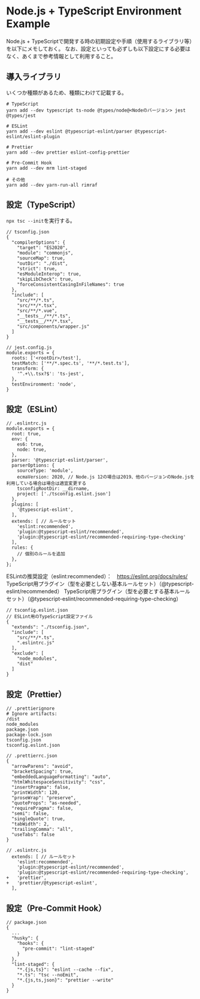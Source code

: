 # Node.js + TypeScript Environment Example
Node.js + TypeScriptで開発する時の初期設定や手順（使用するライブラリ等）を以下にメモしておく。
なお、設定といっても必ずしも以下設定にする必要はなく、あくまで参考情報として利用すること。

## 導入ライブラリ
いくつか種類があるため、種類にわけて記載する。

```
# TypeScript
yarn add --dev typescript ts-node @types/node@<Nodeのバージョン> jest @types/jest
```

```
# ESLint
yarn add --dev eslint @typescript-eslint/parser @typescript-eslint/eslint-plugin
```

```
# Prettier
yarn add --dev prettier eslint-config-prettier
```

```
# Pre-Commit Hook
yarn add --dev mrm lint-staged
```

```
# その他
yarn add --dev yarn-run-all rimraf
```

## 設定（TypeScript）
`npx tsc --init`を実行する。
```
// tsconfig.json
{
  "compilerOptions": {
    "target": "ES2020",
    "module": "commonjs",
    "sourceMap": true,
    "outDir": "./dist",
    "strict": true,
    "esModuleInterop": true,
    "skipLibCheck": true,
    "forceConsistentCasingInFileNames": true
  },
  "include": [
    "src/**/*.ts",
    "src/**/*.tsx",
    "src/**/*.vue",
    "__tests__/**/*.ts",
    "__tests__/**/*.tsx",
    "src/components/wrapper.js"
  ]
}
```

```
// jest.config.js
module.exports = {
  roots: ['<rootDir>/test'],
  testMatch: ['**/*.spec.ts', '**/*.test.ts'],
  transform: {
    '^.+\\.tsx?$': 'ts-jest',
  },
  testEnvironment: 'node',
}
```

## 設定（ESLint）
```
// .eslintrc.js
module.exports = {
  root: true,
  env: {
    es6: true,
    node: true,
  },
  parser: '@typescript-eslint/parser',
  parserOptions: {
    sourceType: 'module',
    ecmaVersion: 2020, // Node.js 12の場合は2019、他のバージョンのNode.jsを利用している場合は場合は適宜変更する
    tsconfigRootDir: __dirname,
    project: ['./tsconfig.eslint.json']
  },
  plugins: [
    '@typescript-eslint',
  ],
  extends: [ // ルールセット
    'eslint:recommended',
    'plugin:@typescript-eslint/recommended',
    'plugin:@typescript-eslint/recommended-requiring-type-checking'
  ],
  rules: {
    // 個別のルールを追加
  },
};
```

ESLintの推奨設定（eslint:recommended）：　https://eslint.org/docs/rules/
TypeScript用プラグイン（型を必要としない基本ルールセット）（@typescript-eslint/recommended）
TypeScript用プラグイン（型を必要とする基本ルールセット）（@typescript-eslint/recommended-requiring-type-checking）

```
// tsconfig.eslint.json
// ESLint用のTypeScript設定ファイル
{
  "extends": "./tsconfig.json",
  "include": [
    "src/**/*.ts",
    ".eslintrc.js"
  ],
  "exclude": [
    "node_modules",
    "dist"
  ]
}
```

## 設定（Prettier）
```
// .prettierignore
# Ignore artifacts:
/dist
node_modules
package.json
package-lock.json
tsconfig.json
tsconfig.eslint.json
```

```
// .prettierrc.json
{
  "arrowParens": "avoid",
  "bracketSpacing": true,
  "embeddedLanguageFormatting": "auto",
  "htmlWhitespaceSensitivity": "css",
  "insertPragma": false,
  "printWidth": 120,
  "proseWrap": "preserve",
  "quoteProps": "as-needed",
  "requirePragma": false,
  "semi": false,
  "singleQuote": true,
  "tabWidth": 2,
  "trailingComma": "all",
  "useTabs": false
}
```

```
// .eslintrc.js
  extends: [ // ルールセット
    'eslint:recommended',
    'plugin:@typescript-eslint/recommended',
    'plugin:@typescript-eslint/recommended-requiring-type-checking',
+   'prettier',
+   'prettier/@typescript-eslint',
  ],
```

## 設定（Pre-Commit Hook）
```
// package.json
{
  ...
  "husky": {
    "hooks": {
      "pre-commit": "lint-staged"
    }
  },
  "lint-staged": {
    "*.{js,ts}": "eslint --cache --fix",
    "*.ts": "tsc --noEmit",
    "*.{js,ts,json}": "prettier --write"
  }
}
```
